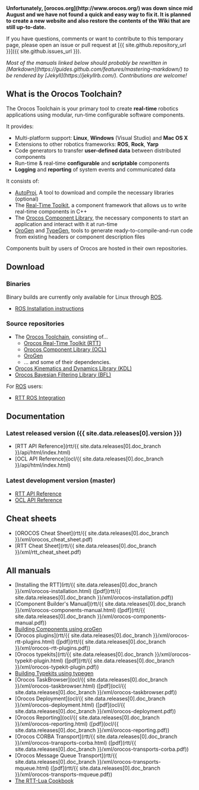 <strong>
Unfortunately, [orocos.org](http://www.orocos.org/) was down since mid August and we have not found a quick and easy way to fix it. It is planned to create a new website and also restore the contents of the Wiki that are still up-to-date.
</strong> 
 
If you have questions, comments or want to contribute to this temporary page, please open an issue or pull request at [{{ site.github.repository_url }}]({{ site.github.issues_url }}).

<i>
Most of the manuals linked below should probably be rewritten in [Markdown](https://guides.github.com/features/mastering-markdown/)
to be rendered by [Jekyll](https://jekyllrb.com/).
Contributions are welcome!
</i>

## What is the Orocos Toolchain?

The Orocos Toolchain is your primary tool to create **real-time** robotics applications using modular, run-time configurable software components.

It provides:

* Multi-platform support: **Linux**, **Windows** (Visual Studio) and **Mac OS X**
* Extensions to other robotics frameworks: **ROS**, **Rock**, **Yarp**
* Code generators to transfer **user-defined data** between distributed components
* Run-time & real-time **configurable** and **scriptable** components
* **Logging** and **reporting** of system events and communicated data

It consists of:

* [AutoProj](http://www.rock-robotics.org/autoproj/), A tool to download and compile the necessary libraries (optional)
* The [Real-Time Toolkit](http://www.orocos.org/rtt), a component framework that allows us to write real-time components in C++
* The [Orocos Component Library](http://www.orocos.org/ocl), the necessary components to start an application and interact with it at run-time
* [OroGen](http://www.rock-robotics.org/documentation/orogen/) and [TypeGen](http://www.rock-robotics.org/documentation/orogen/),
  tools to generate ready-to-compile-and-run code from existing headers or component description files

Components built by users of Orocos are hosted in their own repositories.

## Download

### Binaries

Binary builds are currently only available for Linux through [ROS](http://www.ros.org/).

* [ROS Installation instructions](http://wiki.ros.org/ROS/Installation)

### Source repositories

* The [Orocos Toolchain](https://github.com/orocos-toolchain/orocos_toolchain), consisting of...
  * [Orocos Real-Time Toolkit (RTT)](https://github.com/orocos-toolchain/rtt)
  * [Orocos Component Library (OCL)](https://github.com/orocos-toolchain/ocl)
  * [OroGen](https://github.com/orocos-toolchain/orogen)
  * ... and some of their dependencies.
* [Orocos Kinematics and Dynamics Library (KDL)](https://github.com/orocos/orocos_kinematics_dynamics)
* [Orocos Bayesian Filtering Library (BFL)](https://github.com/toeklk/orocos-bayesian-filtering)

For [ROS](http://www.ros.org/) users:

* [RTT ROS Integration](https://github.com/orocos/rtt_ros_integration)

## Documentation

### Latest released version ({{ site.data.releases[0].version }})

* [RTT API Reference](rtt/{{ site.data.releases[0].doc_branch }}/api/html/index.html)
* [OCL API Reference](ocl/{{ site.data.releases[0].doc_branch }}/api/html/index.html)

### Latest development version (master)

* [RTT API Reference](rtt/master/api/html/index.html)
* [OCL API Reference](ocl/master/api/html/index.html)

## Cheat sheets

* [OROCOS Cheat Sheet](rtt/{{ site.data.releases[0].doc_branch }}/xml/orocos_cheat_sheet.pdf)
* [RTT Cheat Sheet](rtt/{{ site.data.releases[0].doc_branch }}/xml/rtt_cheat_sheet.pdf)

## All manuals

* [Installing the RTT](rtt/{{ site.data.releases[0].doc_branch }}/xml/orocos-installation.html) ([pdf](rtt/{{ site.data.releases[0].doc_branch }}/xml/orocos-installation.pdf))
* [Component Builder's Manual](rtt/{{ site.data.releases[0].doc_branch }}/xml/orocos-components-manual.html) ([pdf](rtt/{{ site.data.releases[0].doc_branch }}/xml/orocos-components-manual.pdf))
* [Building Components using oroGen](http://rock-robotics.org/documentation/orogen)
* [Orocos plugins](rtt/{{ site.data.releases[0].doc_branch }}/xml/orocos-rtt-plugins.html) ([pdf](rtt/{{ site.data.releases[0].doc_branch }}/xml/orocos-rtt-plugins.pdf))
* [Orocos typekits](rtt/{{ site.data.releases[0].doc_branch }}/xml/orocos-typekit-plugin.html) ([pdf](rtt/{{ site.data.releases[0].doc_branch }}/xml/orocos-typekit-plugin.pdf))
* [Building Typekits using typegen](http://rock-robotics.org/documentation/orogen/type_definitions.html)
* [Orocos TaskBrowser](ocl/{{ site.data.releases[0].doc_branch }}/xml/orocos-taskbrowser.html) ([pdf](ocl/{{ site.data.releases[0].doc_branch }}/xml/orocos-taskbrowser.pdf))
* [Orocos Deployment](ocl/{{ site.data.releases[0].doc_branch }}/xml/orocos-deployment.html) ([pdf](ocl/{{ site.data.releases[0].doc_branch }}/xml/orocos-deployment.pdf))
* [Orocos Reporting](ocl/{{ site.data.releases[0].doc_branch }}/xml/orocos-reporting.html) ([pdf](ocl/{{ site.data.releases[0].doc_branch }}/xml/orocos-reporting.pdf))
* [Orocos CORBA Transport](rtt/{{ site.data.releases[0].doc_branch }}/xml/orocos-transports-corba.html) ([pdf](rtt/{{ site.data.releases[0].doc_branch }}/xml/orocos-transports-corba.pdf))
* [Orocos Message Queue Transport](rtt/{{ site.data.releases[0].doc_branch }}/xml/orocos-transports-mqueue.html) ([pdf](rtt/{{ site.data.releases[0].doc_branch }}/xml/orocos-transports-mqueue.pdf))
* [The RTT-Lua Cookbook](http://www.orocos.org/wiki/orocos/toolchain/LuaCookbook)
